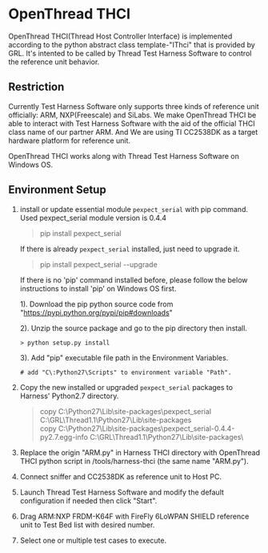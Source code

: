 OpenThread THCI
===============

OpenThread THCI(Thread Host Controller Interface) is implemented according
to the python abstract class template-"IThci" that is provided by GRL. It's
intented to be called by Thread Test Harness Software to control the reference
unit behavior.

## Restriction ##

Currently Test Harness Software only supports three kinds of reference unit
officially: ARM, NXP(Freescale) and SiLabs. We make OpenThread THCI be able
to interact with Test Harness Software with the aid of the official THCI class
name of our partner ARM. And We are using TI CC2538DK as a target hardware platform
for reference unit.

OpenThread THCI works along with Thread Test Harness Software on Windows OS.

## Environment Setup ##

1. install or update essential module `pexpect_serial` with pip command.
   Used pexpect_serial module version is 0.4.4

   > pip install pexpect_serial

   If there is already `pexpect_serial` installed, just need to upgrade it.

   > pip install pexpect_serial --upgrade

   If there is no 'pip' command installed before, please follow the below instructions to install 'pip' on
   Windows OS first.

   1). Download the pip python source code from "https://pypi.python.org/pypi/pip#downloads"

   2). Unzip the source package and go to the pip directory then install.

       > python setup.py install

   3). Add "pip" executable file path in the Environment Variables.

       # add "C\:Python27\Scripts" to environment variable "Path".

2. Copy the new installed or upgraded `pexpect_serial` packages to Harness' Python2.7 directory.

   > copy C:\Python27\Lib\site-packages\pexpect_serial C:\GRL\Thread1.1\Python27\Lib\site-packages\
   > copy C:\Python27\Lib\site-packages\pexpect_serial-0.4.4-py2.7.egg-info C:\GRL\Thread1.1\Python27\Lib\site-packages\

3. Replace the origin "ARM.py" in Harness THCI directory with OpenThread THCI python script in /tools/harness-thci
   (the same name "ARM.py").

4. Connect sniffer and CC2538DK as reference unit to Host PC.

5. Launch Thread Test Harness Software and modify the default configuration if needed then click "Start".

6. Drag ARM:NXP FRDM-K64F with FireFly 6LoWPAN SHIELD reference unit to Test Bed list with desired number.

7. Select one or multiple test cases to execute.

